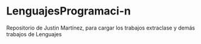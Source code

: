 # LenguajesProgramaci-n
Repositorio de Justin Martínez, para cargar los trabajos extraclase y demás trabajos de Lenguajes
